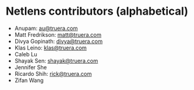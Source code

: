 # Netlens contributors (alphabetical)


* Anupam: <au@truera.com>
* Matt Fredrikson: <matt@truera.com>
* Divya Gopinath: <divya@truera.com>
* Klas Leino: <klas@truera.com>
* Caleb Lu
* Shayak Sen: <shayak@truera.com>
* Jennifer She
* Ricardo Shih: <rick@truera.com>
* Zifan Wang
